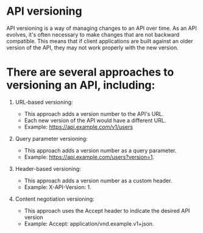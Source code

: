 # API versioning

API versioning is a way of managing changes to an API over time. As an API evolves, it's often necessary to make changes that are not backward compatible. 
This means that if client applications are built against an older version of the API, they may not work properly with the new version.

# There are several approaches to versioning an API, including:

1. URL-based versioning: 
   - This approach adds a version number to the API's URL. 
   - Each new version of the API would have a different URL.
   - Example: https://api.example.com/v1/users
   
2. Query parameter versioning: 
   - This approach adds a version number as a query parameter.
   - Example: https://api.example.com/users?version=1.

3. Header-based versioning: 
   - This approach adds a version number as a custom header.
   - Example: X-API-Version: 1.

4. Content negotiation versioning: 
   - This approach uses the Accept header to indicate the desired API version
   - Example: Accept: application/vnd.example.v1+json.

